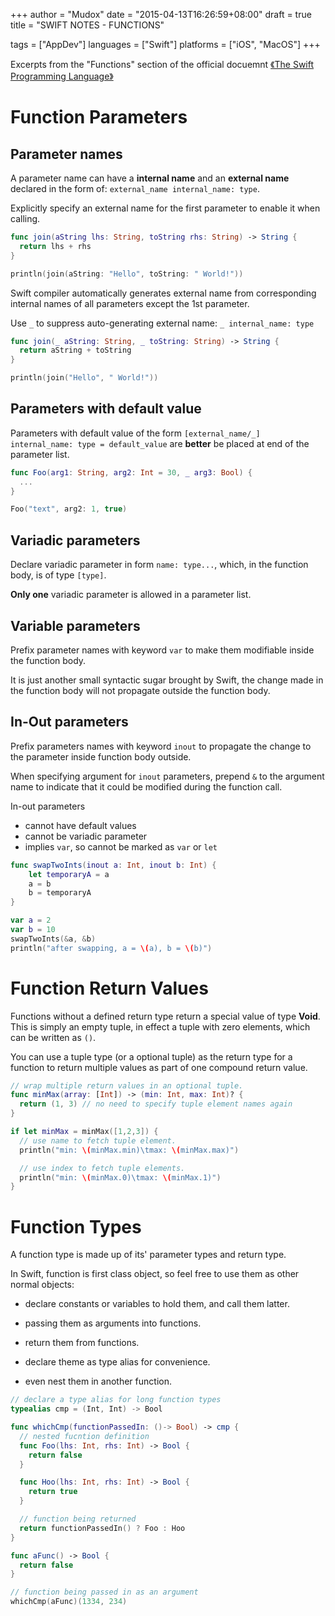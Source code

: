 +++
author    = "Mudox"
date      = "2015-04-13T16:26:59+08:00"
draft     = true
title     = "SWIFT NOTES - FUNCTIONS"

tags      = ["AppDev"]
languages = ["Swift"]
platforms = ["iOS", "MacOS"]
+++

Excerpts from the "Functions" section of the official docuemnt [《The Swift
Programming Language》](http://developer.apple.com/library/prerelease/ios/documentation/swift/conceptual/swift_programming_language/LexicalStructure.html)
<!--more-->

# Function Parameters

## Parameter names
A parameter name can have a __internal name__ and an __external name__ declared
in the form of: `external_name internal_name: type`.

Explicitly specify an external name for the first parameter to enable it when
calling.

```swift
func join(aString lhs: String, toString rhs: String) -> String {
  return lhs + rhs
}

println(join(aString: "Hello", toString: " World!"))
```

Swift compiler automatically generates external name from corresponding
internal names of all parameters except the 1st parameter.

Use `_` to suppress auto-generating external name: `_ internal_name: type`

```swift
func join(_ aString: String, _ toString: String) -> String {
  return aString + toString
}

println(join("Hello", " World!"))
```

## Parameters with default value

Parameters with default value of the form `[external_name/_] internal_name:
type = default_value` are **better** be placed at end of the parameter list.

```swift
func Foo(arg1: String, arg2: Int = 30, _ arg3: Bool) {
  ...
}

Foo("text", arg2: 1, true)
```

## Variadic parameters

Declare variadic parameter in form `name: type...`, which, in the function
body, is of type `[type]`.

**Only one** variadic parameter is allowed in a parameter list.

## Variable parameters

Prefix parameter names with keyword `var` to make them modifiable inside the
function body.

It is just another small syntactic sugar brought by Swift, the change made in
the function body will not propagate outside the function body.

## In-Out parameters

Prefix parameters names with keyword `inout` to propagate the change to the
parameter inside function body outside.

When specifying argument for `inout` parameters, prepend `&` to the argument
name to indicate that it could be modified during the function call.

In-out parameters

+ cannot have default values
+ cannot be variadic parameter
+ implies `var`, so cannot be marked as `var` or `let`

```swift
func swapTwoInts(inout a: Int, inout b: Int) {
    let temporaryA = a
    a = b
    b = temporaryA
}

var a = 2
var b = 10
swapTwoInts(&a, &b)
println("after swapping, a = \(a), b = \(b)")
```

# Function Return Values

Functions without a defined return type return a special value of type
__Void__.  This is simply an empty tuple, in effect a tuple with zero elements,
which can be written as `()`.

You can use a tuple type (or a optional tuple) as the return type for a
function to return multiple values as part of one compound return value.

```swift
// wrap multiple return values in an optional tuple.
func minMax(array: [Int]) -> (min: Int, max: Int)? {
  return (1, 3) // no need to specify tuple element names again
}

if let minMax = minMax([1,2,3]) {
  // use name to fetch tuple element.
  println("min: \(minMax.min)\tmax: \(minMax.max)")

  // use index to fetch tuple elements.
  println("min: \(minMax.0)\tmax: \(minMax.1)")
}
```

# Function Types

A function type is made up of its' parameter types and return type.

In Swift, function is first class object, so feel free to use them as other
normal objects:

+ declare constants or variables to hold them, and call them latter.

+ passing them as arguments into functions.

+ return them from functions.

+ declare theme as type alias for convenience.

+ even nest them in another function.

```swift
// declare a type alias for long function types
typealias cmp = (Int, Int) -> Bool

func whichCmp(functionPassedIn: ()-> Bool) -> cmp {
  // nested fucntion definition
  func Foo(lhs: Int, rhs: Int) -> Bool {
    return false
  }

  func Hoo(lhs: Int, rhs: Int) -> Bool {
    return true
  }

  // function being returned
  return functionPassedIn() ? Foo : Hoo
}

func aFunc() -> Bool {
  return false
}

// function being passed in as an argument
whichCmp(aFunc)(1334, 234)
```
